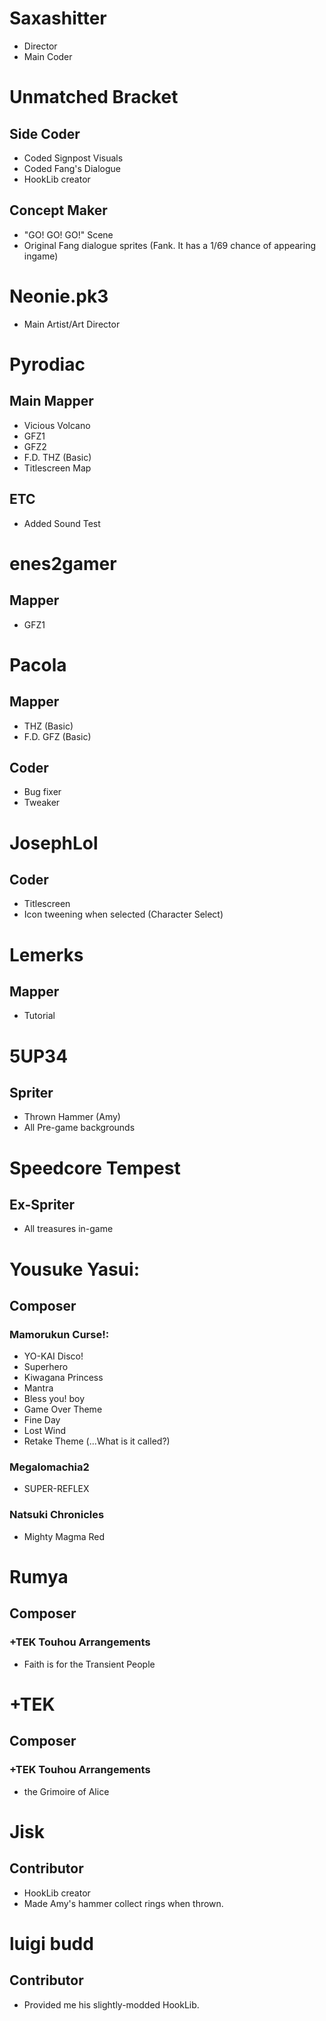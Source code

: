 # Saxashitter
- Director
- Main Coder

# Unmatched Bracket
## Side Coder
- Coded Signpost Visuals
- Coded Fang's Dialogue
- HookLib creator
## Concept Maker
- "GO! GO! GO!" Scene
- Original Fang dialogue sprites (Fank. It has a 1/69 chance of appearing ingame)

# Neonie.pk3
- Main Artist/Art Director

# Pyrodiac
## Main Mapper
- Vicious Volcano
- GFZ1
- GFZ2
- F.D. THZ (Basic)
- Titlescreen Map
## ETC
- Added Sound Test

# enes2gamer
## Mapper
- GFZ1

# Pacola
## Mapper
- THZ (Basic)
- F.D. GFZ (Basic)
## Coder
- Bug fixer
- Tweaker

# JosephLol
## Coder
- Titlescreen
- Icon tweening when selected (Character Select)

# Lemerks
## Mapper
- Tutorial

# 5UP34
## Spriter
- Thrown Hammer (Amy)
- All Pre-game backgrounds

# Speedcore Tempest
## Ex-Spriter
- All treasures in-game

# Yousuke Yasui:
## Composer
### Mamorukun Curse!:
- YO-KAI Disco!
- Superhero
- Kiwagana Princess
- Mantra
- Bless you! boy
- Game Over Theme
- Fine Day
- Lost Wind
- Retake Theme (...What is it called?)
### Megalomachia2
- SUPER-REFLEX
### Natsuki Chronicles
- Mighty Magma Red

# Rumya
## Composer
### +TEK Touhou Arrangements
- Faith is for the Transient People

# +TEK
## Composer
### +TEK Touhou Arrangements
- the Grimoire of Alice

# Jisk
## Contributor
- HookLib creator
- Made Amy's hammer collect rings when thrown.

# luigi budd
## Contributor
- Provided me his slightly-modded HookLib.